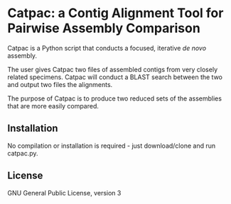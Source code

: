 # Catpac: a Contig Alignment Tool for Pairwise Assembly Comparison

Catpac is a Python script that conducts a focused, iterative *de novo* assembly.

The user gives Catpac two files of assembled contigs from very closely related specimens.  Catpac will conduct a BLAST search between the two and output two files the alignments.

The purpose of Catpac is to produce two reduced sets of the assemblies that are more easily compared.

## Installation

No compilation or installation is required - just download/clone and run catpac.py.

## License

GNU General Public License, version 3
